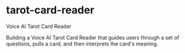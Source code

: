 # tarot-card-reader
Voice AI Tarot Card Reader

Building a Voice AI Tarot Card Reader that guides users through a set of questions, pulls a card, and then interprets the card's meaning.

